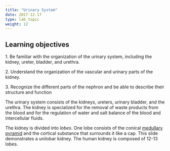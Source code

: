 ```yaml
---
title: "Urinary System"
date: 2017-12-17
type: lab_topic
weight: 12
---
```

<div class="entrybody">
<h2>Learning objectives</h2>

<p>1. Be familiar with the organization of the urinary system, including the kidney, ureter, bladder, and urethra.</p>

<p>2. Understand the organization of the vascular and urinary parts of the kidney.</p>

<p>3. Recognize the different parts of the nephron and be able to describe their structure and function</p>

<p>The urinary system consists of the kidneys, ureters, urinary bladder, and the urethra. The kidney is specialized for the removal of waste products from the blood and for the regulation of water and salt balance of the blood and intercellular fluids.</p>

<p>The kidney is divided into <i>lobes</i>. One lobe consists of the conical <u>medullary pyramid</u> and the cortical substance that surrounds it like a cap. This slide demonstrates a unilobar kidney. The human kidney is composed of 12-13 lobes.</p>
</div>
